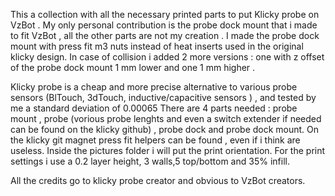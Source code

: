 This a collection with all the necessary printed parts to put Klicky probe on VzBot .
My only personal contribution is the probe dock mount that i made to fit VzBot , all the other parts are not my creation . 
I made the probe dock mount with press fit m3 nuts instead of heat inserts used in the original klicky design. 
In case of collision i added 2 more versions : one with z offset of the probe dock  mount 1 mm lower and one 1 mm higher .

Klicky probe is a cheap and more precise alternative to various probe sensors (BlTouch, 3dTouch, inductive/capacitive sensors ) , 
and tested by me a standard deviation of 0.00065 There are 4 parts needed : probe mount , 
probe (vorious probe lenghts and even a switch extender if needed can be found on the klicky github) , 
probe dock and probe dock mount. On the klicky git magnet press fit helpers can be found , even if i think are useless. 
Inside the pictures folder i will put the print orientation. For the print settings i use a 0.2 layer height, 3 walls,5 top/bottom and 35% infill.

All the credits go to klicky probe creator and obvious to VzBot creators.
